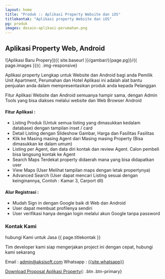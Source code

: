 ```yaml
---
layout: home
title: "Produk :: Aplikasi Property Website dan iOS"
titlekontak: "Aplikasi property Website dan iOS"
pg: produk
images: desain-aplikasi-perumahan.png
---
```


## Aplikasi Property Web, Android

![Aplikasi Baru Propery]({{ site.baseurl }}/gambar/{{page.pg}}/{{ page.images }}){: .img-responsive}

Aplikasi property Lengkap untuk Website dan Android bagi anda Pemilik Unit Apartment, Perumahan dan Hotel
Aplikasi ini adalah alat bantu penjualan anda dalam mempresentasikan produk anda kepada Pelanggan

Fitur Aplikasi Website dan Android semuanya hampir sama, dengan Admin Tools yang bisa diakses melalui website dan Web Browser Android

#### Fitur Aplikasi : 
- Listing Produk (Untuk semua listing yang dimasukkan kedalam database) dengan tampilan inset / card 
- Detail Listing dengan Slideshow Gambar, Harga dan Fasilitas Fasilitas
- Klik ke Masing masing Agent dari Masing masing Property (Bisa dimasukkan ke dalam umum)
- Listing per Agent, dan data diri kontak dan review Agent. Calon pembeli bisa langsung kontak ke Agent
- Search Maps Terdekat property didaerah mana yang bisa didapatkan user
- View Maps (User Melihat tampilan maps dengan letak propertynya)
- Advanced Search (User dapat mencari Listing sesuai dengan keinginannya, Contoh : Kamar 3, Carport dll)

#### Alur Registrasi :
- Mudah Sign in dengan Google baik di Web dan Android
- User dapat membuat profilenya sendiri
- User verifikasi hanya dengan login melalui akun Google tanpa password

### Kontak Kami

hubungi Kami untuk Jasa {{ page.titlekontak }}

Tim developer kami siap mengerjakan project ini dengan cepat, hubungi kami sekarang

Email : admin@aksisoft.com
Whatsapp : [{{site.whatsapp}}](https://wa.me/{{site.whatsapp_62}})

[Download Proposal Aplikasi Property](https://wa.me/{{site.whatsapp_62}}){: .btn .btn-primary}